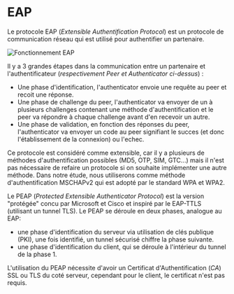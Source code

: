 
# EAP 

Le protocole EAP (*Extensible Authentification Protocol*) est un protocole de communication réseau qui est utilisé pour authentifier un partenaire.

![Fonctionnement EAP](files/eap.png)

Il y a 3 grandes étapes dans la communication entre un partenaire et l'authentificateur (*respectivement Peer et Authenticator ci-dessus*) :
- Une phase d'identification, l'authenticator envoie une requête au peer et recoit une réponse.
- Une phase de challenge du peer, l'authenticator va envoyer de un à plusieurs challenges contenant une méthode d'authentification et le peer va répondre à chaque challenge avant d'en recevoir un autre.
- Une phase de validation, en fonction des réponses du peer, l'authenticator va envoyer un code au peer signifiant le succes (et donc l'établissement de la connexion) ou l'echec.

Ce protocole est considéré comme extensible, car il y a plusieurs de méthodes d'authentification possibles (MD5, OTP, SIM, GTC...) mais il n'est pas nécessaire de refaire un protocole si on souhaite implémenter une autre méthode. 
Dans notre étude, nous utiliserons comme méthode d'authentification MSCHAPv2 qui est adopté par le standard WPA et WPA2.

Le PEAP (*Protected Extensible Authenticator Protocol*) est la version "protégée" concu par Microsoft et Cisco et inspiré par le EAP-TTLS (utilisant un tunnel TLS). Le PEAP se déroule en deux phases, analogue au EAP:
- une phase d'identification du serveur via utilisation de clés publique (PKI), une fois identifié, un tunnel sécurisé chiffre la phase suivante.
- une phase d'identification du client, qui se déroule à l'intérieur du tunnel de la phase 1.

L'utilisation du PEAP nécessite d'avoir un Certificat d'Authentification (*CA*) SSL ou TLS du coté serveur, cependant pour le client, le certificat n'est pas requis.

